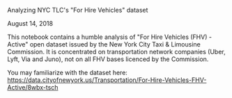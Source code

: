 Analyzing NYC TLC's "For Hire Vehicles" dataset

August 14, 2018

This notebook contains a humble analysis of "For Hire Vehicles (FHV) - Active" open dataset issued by the New York City Taxi & Limousine Commission. It is concentrated on transportation network companies (Uber, Lyft, Via and Juno), not on all FHV bases licenced by the Commission.

You may familiarize with the dataset here: https://data.cityofnewyork.us/Transportation/For-Hire-Vehicles-FHV-Active/8wbx-tsch

